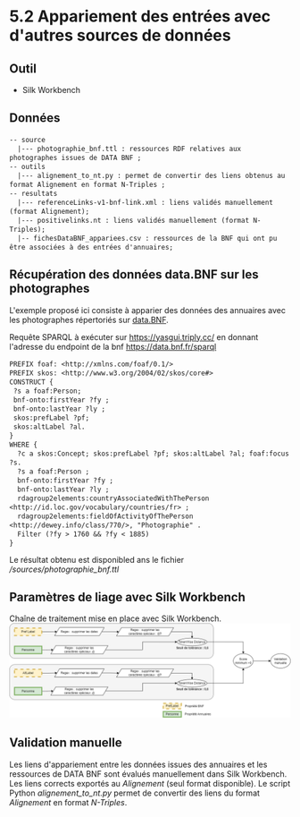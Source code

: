 # 5.2 Appariement des entrées avec d'autres sources de données

## Outil

* Silk Workbench

## Données

```
-- source
  |--- photographie_bnf.ttl : ressources RDF relatives aux photographes issues de DATA BNF ;
-- outils
  |--- alignement_to_nt.py : permet de convertir des liens obtenus au format Alignement en format N-Triples ;
-- resultats
  |--- referenceLinks-v1-bnf-link.xml : liens validés manuellement (format Alignement);
  |--- positivelinks.nt : liens validés manuellement (format N-Triples);
  |-- fichesDataBNF_appariees.csv : ressources de la BNF qui ont pu être associées à des entrées d'annuaires;
```

## Récupération des données data.BNF sur les photographes

L'exemple proposé ici consiste à apparier des données des annuaires avec les photographes répertoriés sur [data.BNF](https://data.bnf.fr/).

Requête SPARQL à exécuter sur https://yasgui.triply.cc/ en donnant l'adresse du endpoint de la bnf https://data.bnf.fr/sparql 

```
PREFIX foaf: <http://xmlns.com/foaf/0.1/>
PREFIX skos: <http://www.w3.org/2004/02/skos/core#>
CONSTRUCT {
 ?s a foaf:Person;
 bnf-onto:firstYear ?fy ;
 bnf-onto:lastYear ?ly ; 
 skos:prefLabel ?pf;
 skos:altLabel ?al.
}
WHERE {
  ?c a skos:Concept; skos:prefLabel ?pf; skos:altLabel ?al; foaf:focus ?s.
  ?s a foaf:Person ;
  bnf-onto:firstYear ?fy ;
  bnf-onto:lastYear ?ly ;
  rdagroup2elements:countryAssociatedWithThePerson <http://id.loc.gov/vocabulary/countries/fr> ;
  rdagroup2elements:fieldOfActivityOfThePerson <http://dewey.info/class/770/>, "Photographie" .
  Filter (?fy > 1760 && ?fy < 1885)
} 
```

Le résultat obtenu est disponibled ans le fichier */sources/photographie_bnf.ttl*

## Paramètres de liage avec Silk Workbench

Chaîne de traitement mise en place avec Silk Workbench. 
<img src="https://github.com/solenn-tl/photographes_soduco/blob/main/doc/images/params_silk_bnf.png" width="900" text-align="center"/>

## Validation manuelle

Les liens d'appariement entre les données issues des annuaires et les ressources de DATA BNF sont évalués manuellement dans Silk Workbench. 
Les liens corrects exportés au *Alignement* (seul format disponible). Le script Python *alignement_to_nt.py* permet de convertir des liens du format *Alignement* en format *N-Triples*.